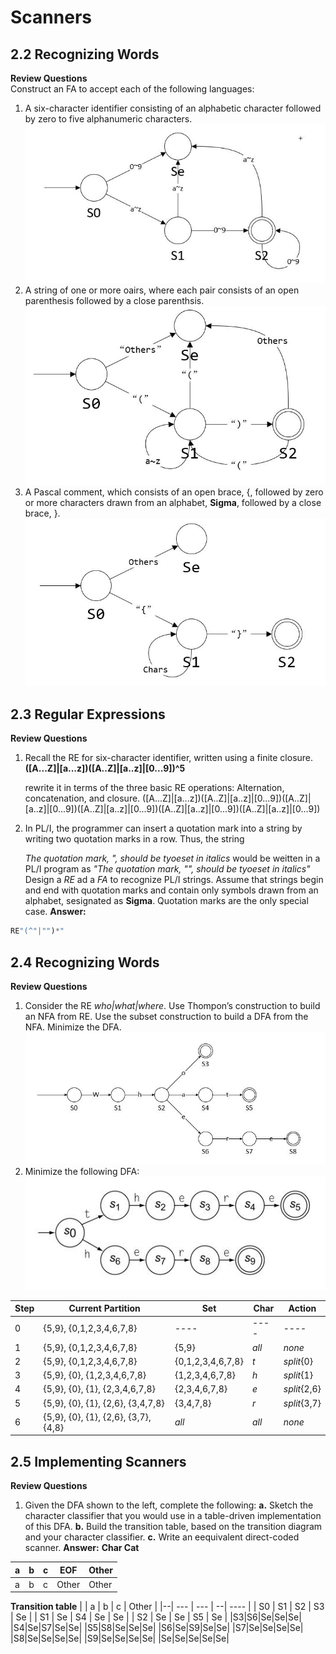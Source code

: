 # Scanners

## 2.2 Recognizing Words

**Review Questions**<br>
Construct an FA to accept each of the following languages:<br>

1. A six-character identifier consisting of an alphabetic character followed by zero to five alphanumeric characters.<br>
   ![2_2_1](2_2_1.jpg)
2. A string of one or more oairs, where each pair consists of an open parenthesis followed by a close parenthsis.<br>
   ![2_2_2](2_2_2.jpg)
3. A Pascal comment, which consists of an open brace, {, followed by zero or more characters drawn from an alphabet, **Sigma**,  followed by a close brace, }.
   ![2_2_3](2_2_3.jpg)

## 2.3 Regular Expressions

**Review Questions**<br>

1. Recall the RE for six-character identifier, written using a finite closure.
   **([A...Z]\|[a...z])([A..Z]\|[a..z]\|[0...9])^5**

   rewrite it in terms of the three basic RE operations: Alternation, concatenation, and closure.
   ([A...Z]\|[a...z])([A..Z]\|[a..z]\|[0...9])([A..Z]\|[a..z]\|[0...9])([A..Z]\|[a..z]\|[0...9])([A..Z]\|[a..z]\|[0...9])([A..Z]\|[a..z]\|[0...9])

2. In PL/I, the programmer can insert a quotation mark into a string by writing two quotation marks in a row. Thus, the string

   _The quotation mark, ", should be tyoeset in italics_
   would be  weitten in a PL/I program as 
   _"The quotation mark, "", should be tyoeset in italics"_
   Design a _RE_ ad a _FA_ to recognize PL/I strings. Assume that strings begin and end with quotation marks and contain only symbols drawn from an alphabet, sesignated as **Sigma**. Quotation marks are the only special case.
   **Answer:**

```python
RE"(^"|"")*"
```

## 2.4 Recognizing Words

**Review Questions**

1. Consider the RE _who|what|where_. Use Thompon’s construction to build an NFA from RE. Use the subset construction to build a DFA from the NFA. Minimize the DFA.<br>
   ![2_4_1](2_4_1.jpg)
2. Minimize the following DFA:<br>
   ![DFA](DFA.jpg)

| Step | Current Partition                    | Set               | Char  | Action       |
| ---- | ------------------------------------ | ----------------- | ----- | ------------ |
| 0    | {5,9}, {0,1,2,3,4,6,7,8}             | ----              | ----  | ----         |
| 1    | {5,9}, {0,1,2,3,4,6,7,8}             | {5,9}             | _all_ | _none_       |
| 2    | {5,9}, {0,1,2,3,4,6,7,8}             | {0,1,2,3,4,6,7,8} | _t_   | _split_{0}   |
| 3    | {5,9}, {0}, {1,2,3,4,6,7,8}          | {1,2,3,4,6,7,8}   | _h_   | _split_{1}   |
| 4    | {5,9}, {0}, {1}, {2,3,4,6,7,8}       | {2,3,4,6,7,8}     | _e_   | _split_{2,6} |
| 5    | {5,9}, {0}, {1}, {2,6}, {3,4,7,8}    | {3,4,7,8}         | _r_   | _split_{3,7} |
| 6    | {5,9}, {0}, {1}, {2,6}, {3,7}, {4,8} | _all_             | _all_ | _none_       |

## 2.5 Implementing Scanners

**Review Questions**

1. Given the DFA shown to the left, complete the following:
   **a.** Sketch the character classifier that you would use in a table-driven implementation of this DFA.
   **b.** Build the transition table, based on the transition diagram and your character classifier.
   **c.** Write an eequivalent direct-coded scanner.
   **Answer:**
   **Char Cat**

| a   | b   |   c |   EOF | Other |
| --- | --- | -- | ----|--- |
| a   | b   |   c | Other | Other |

**Transition table**
| | a   | b   |   c | Other |
|--| --- | --- | --| ---- |
| S0 | S1 | S2 | S3 | Se |
| S1 | Se | S4 | Se | Se |
| S2 | Se | Se | S5 | Se |
|S3|S6|Se|Se|Se|
|S4|Se|S7|Se|Se|
|S5|S8|Se|Se|Se|
|S6|Se|S9|Se|Se|
|S7|Se|Se|Se|Se|
|S8|Se|Se|Se|Se|
|S9|Se|Se|Se|Se|
|Se|Se|Se|Se|Se|
